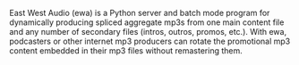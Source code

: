 East West Audio (ewa) is a Python server and batch mode program for dynamically producing spliced aggregate mp3s from one main content file and any number of secondary files (intros, outros, promos, etc.).  With ewa, podcasters or other internet mp3 producers can rotate the promotional mp3 content embedded in their mp3 files without remastering them.
